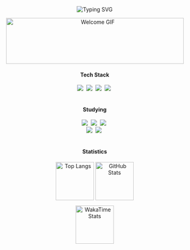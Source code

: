 <!--타이틀 부분-->
<p align="center">
  <img src="https://readme-typing-svg.demolab.com?font=Fira+Code&size=20&color=FFFFFF&center=true&vCenter=true&width=435&lines=Welcome+to+my+GitHub!;" alt="Typing SVG" />
</p>

<p align="center">
<!-- 바로 아래에 움짤 -->
<p align="center">
  <img src="https://i2.ruliweb.com/ori/19/10/17/16dd7eadf4947dd7b.gif" height = "120" width="465" alt="Welcome GIF" />
</p>


<!--내용 부분-->
<h4 align="center"> Tech Stack </h4>
<div align="center">
  <img src="https://img.shields.io/badge/ChatGPT-000000.svg?style=for-the-badge&logo=openai&logoColor=white" />&nbsp
  <img src="https://img.shields.io/badge/Java-007396?style=for-the-badge&logo=oracle&logoColor=white" />&nbsp
  <img src="https://img.shields.io/badge/HTML5-E34F26?style=for-the-badge&logo=html5&logoColor=white" />&nbsp
  <img src="https://img.shields.io/badge/CSS3-1572B6?style=for-the-badge&logo=css3&logoColor=white" />&nbsp


</div>

<br>

<h4 align="center"> Studying </h4>
<div align="center">
<img src="https://img.shields.io/badge/Python-3776AB?style=for-the-badge&logo=python&logoColor=white" />&nbsp
<img src="https://img.shields.io/badge/NumPy-013243?style=for-the-badge&logo=numpy&logoColor=white" />&nbsp
<img src="https://img.shields.io/badge/Pandas-150458?style=for-the-badge&logo=pandas&logoColor=white" />&nbsp

  <br>
<img src="https://img.shields.io/badge/scikit--learn-F7931E?style=for-the-badge&logo=scikit-learn&logoColor=white" />&nbsp
<img src="https://img.shields.io/badge/TensorFlow-FF6F00?style=for-the-badge&logo=tensorflow&logoColor=white" />&nbsp

</div>

<br>
<h4 align="center">Statistics</h4>

<p align="center">
   <img src="https://github-readme-stats.vercel.app/api/top-langs/?username=CZEROJ&layout=compact&theme=transparent" height="100" alt="Top Langs" style="vertical-align: middle;" />
  <img src="https://github-readme-stats.vercel.app/api?username=CZEROJ&show_icons=true&theme=transparent" height="100" alt="GitHub Stats" style="vertical-align: middle;" />
</p>

</div>

<div>
<p align="center">
  <img src="https://github-readme-stats.vercel.app/api/wakatime?username=CZEROJ&theme=dark&layout=compact" height="100" alt="WakaTime Stats" style="vertical-align: middle;" />
</p>

</div>
